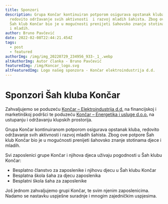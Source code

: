 ```yaml
---
title: Sponzori
description: Grupa Končar kontinuiran potporom osigurava opstanak kluba,
  redovito održavanje svih aktivnosti  i razvoj mladih šahista. Zbog ove potpore
  Šah klub Končar bio je u mogućnosti prenijeti šahovsko znanje stotinama djece
  i mladih.
author: Bruno Pavčević
date: 2022-02-08T22:44:21.454Z
tags:
  - post
  - featured
authorImg: /img/img_20220729_234956_933-_1_.webp
altAuthorImg: Autor članka - Bruno Pavčević
featuredImg: /img/Koncar_logo.svg
altFeaturedImg: Logo našeg sponzora - Končar elektroindustrija d.d.
---
```


# Sponzori Šah kluba Končar

Zahvaljujemo se poduzeću [Končar – Elektroindustrija d.d.](https://www.koncar.hr) na financijskoj i marketinškoj podršci te poduzeću [Končar – Energetika i usluge d.o.o.](https://koncar-eu.hr) na ustupanju i održavanju klupskih prostorija.

Grupa Končar kontinuiranom potporom osigurava opstanak kluba, redovito održavanje svih aktivnosti i razvoj mladih šahista. Zbog ove potpore Šah klub Končar bio je u mogućnosti prenijeti šahovsko znanje stotinama djece i mladih.

Svi zaposlenici grupe Končar i njihova djeca uživaju pogodnosti u Šah klubu Končar:

- Besplatno članstvo za zaposlenike i njihovu djecu u Šah klubu Končar
- Besplatna škola šaha za djecu zaposlenika
- Besplatni škola šaha za zaposlenike

Još jednom zahvaljujemo grupi Končar, te svim njenim zaposlenicima. Nadamo se nastavku uspješne suradnje i mnogim zajedničkim uspjesima.
